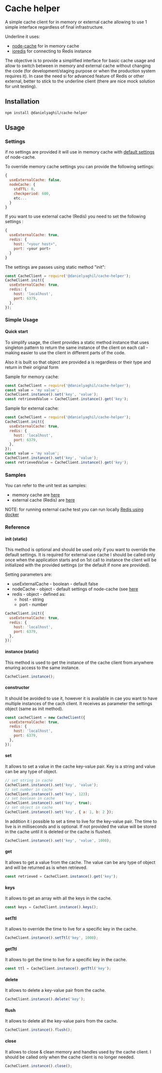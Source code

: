 # Cache helper

A simple cache client for in memory or external cache allowing to use 1 simple interface regardless of final infrastructure.

Underline it uses:

- [node-cache](https://github.com/node-cache/node-cache) for in memory cache
- [ioredis](https://github.com/redis/ioredis) for connecting to Redis instance

The objective is to provide a simplified interface for basic cache usage and allow to switch between in memory and external cache without changing the code (for development/staging purpose or when the production system requires it).
In case the need si for advanced feature of Redis or other external, better to stick to the underline client (there are nice mock solution for unit testing).

## Installation

```cli
npm install @danielyaghil/cache-helper
```

## Usage

### Settings

if no settings are provided it will use in memory cache with [default settings](https://github.com/node-cache/node-cache#options) of node-cache.

To override memory cache settings you can provide the following settings:

```javascript
{
  useExternalCache: false,
  nodeCache: {
    stdTTL: 0,
    checkperiod: 600,
    etc...
  }
}
```

If you want to use external cache (Redis) you need to set the following settings :

```javascript
{
  useExternalCache: true,
  redis: {
    host: "<your host>",
    port: <your port>
  }
}
```

The settings are passes using static method "init":

```javascript
const CacheClient = require('@danielyaghil/cache-helper');
CacheClient.init({
  useExternalCache: true,
  redis: {
    host: 'localhost',
    port: 6379,
  },
});
```

### Simple Usage

#### Quick start

To simplify usage, the client provides a static method instance that uses singleton pattern to return the same instance of the client on each call - making easier to use the client in different parts of the code.

Also it is built so that object are provided a is regardless or their type and return in their original form

Sample for memory cache:

```javascript
const CacheClient = require('@danielyaghil/cache-helper');
const value = 'my value';
CacheClient.instance().set('key', 'value');
const retrievedValue = CacheClient.instance().get('key');
```

Sample for external cache:

```javascript
const CacheClient = require('@danielyaghil/cache-helper');
CacheClient.init({
  useExternalCache: true,
  redis: {
    host: 'localhost',
    port: 6379,
  },
});
const value = 'my value';
CacheClient.instance().set('key', 'value');
const retrievedValue = CacheClient.instance().get('key');
```

### Samples

You can refer to the unit test as samples:

- memory cache are [here](https://github.com/danielyaghil/cache-helper/blob/main/tests/memory-cache.test.js)
- external cache (Redis) are [here](https://github.com/danielyaghil/cache-helper/blob/main/tests/redis-cache.test.js)

NOTE: for running external cache test you can run locally [Redis using docker](https://redis.io/docs/install/install-stack/docker/)

### Reference

#### init (static)

This method is optional and should be used only if you want to override the default settings.
It is required for external use cache
I should be called only once when the application starts and on 1st call to instance the client will be initialized with the provided settings (or the default if none are provided).

Setting parameters are:

- useExternalCache - boolean - default false
- nodeCache - object - default settings of node-cache (see [here](<(https://github.com/node-cache/node-cache#options)>)
- redis - object - defined as:
  - host - string
  - port - number

```javascript
CacheClient.init({
  useExternalCache: true,
  redis: {
    host: 'localhost',
    port: 6379,
  },
});
```

#### instance (static)

This method is used to get the instance of the cache client from anywhere enuring access to the same instance.

```javascript
CacheClient.instance();
```

#### constructor

It should be avoided to use it, however it is available in cae you want to have multiple instances of the cach client.
It receives as parameter the settings object (same as init method).

```javascript
const cacheClient = new CacheClient({
  useExternalCache: true,
  redis: {
    host: 'localhost',
    port: 6379,
  },
});
```

#### set

It allows to set a value in the cache key-value pair.
Key is a string and value can be any type of object.

```javascript
// set string in cache
CacheClient.instance().set('key', 'value');
// set number in cache
CacheClient.instance().set('key', 123);
// set boolean in cache
CacheClient.instance().set('key', true);
// set object in cache
CacheClient.instance().set('key', { a: 1, b: 2 });
```

In addition it i possible to set a time to live for the key-value pair.
The time to live is in milliseconds and is optional. If not provided the value will be stored in the cache until it is deleted or the cache is flushed.

```javascript
CacheClient.instance().set('key', 'value', 1000);
```

#### get

It allows to get a value from the cache. The value can be any type of object and will be returned as is when retrieved.

```javascript
const retrieved = CacheClient.instance().get('key');
```

#### keys

It allows to get an array with all the keys in the cache.

```javascript
const keys = CacheClient.instance().keys();
```

#### setTtl

It allows to override the time to live for a specific key in the cache.

```javascript
CacheClient.instance().setTtl('key', 1000);
```

#### getTtl

It allows to get the time to live for a specific key in the cache.

```javascript
const ttl = CacheClient.instance().getTtl('key');
```

#### delete

It allows to delete a key-value pair from the cache.

```javascript
CacheClient.instance().delete('key');
```

#### flush

It allows to delete all the key-value pairs from the cache.

```javascript
CacheClient.instance().flush();
```

#### close

It allows to close & clean memory and handles used by the cache client.
I should be called only when the cache client is no longer needed.

```javascript
CacheClient.instance().close();
```
